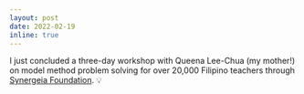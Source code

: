 ```yaml
---
layout: post
date: 2022-02-19
inline: true
---
```


I just concluded a three-day workshop with Queena Lee-Chua (my mother!) on model method problem solving for over 20,000 Filipino teachers through [Synergeia Foundation](https://www.facebook.com/synergeiafoundationinc). :bulb: